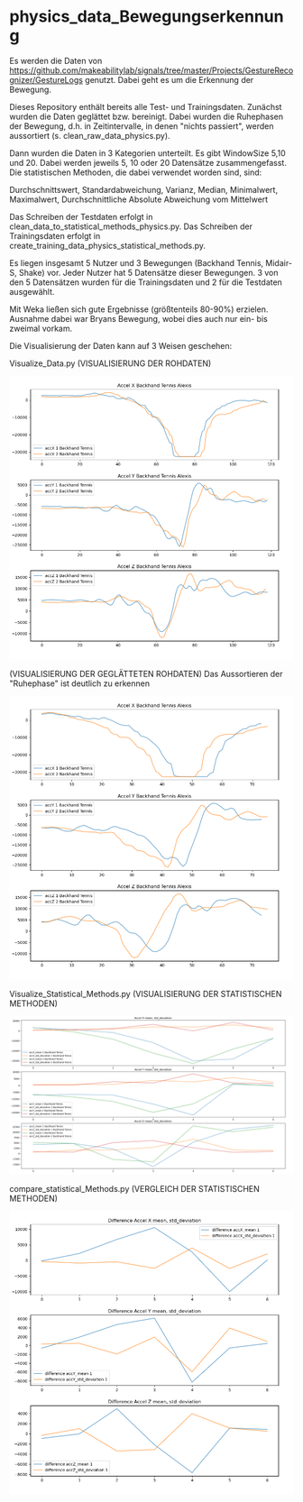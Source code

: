 # physics_data_Bewegungserkennung

Es werden die Daten von https://github.com/makeabilitylab/signals/tree/master/Projects/GestureRecognizer/GestureLogs genutzt. Dabei geht es um die Erkennung der Bewegung.

Dieses Repository enthält bereits alle Test- und Trainingsdaten. Zunächst wurden die Daten geglättet bzw. bereinigt. Dabei wurden die Ruhephasen der Bewegung, d.h. in Zeitintervalle, in denen "nichts passiert", werden aussortiert (s. clean_raw_data_physics.py).

Dann wurden die Daten in 3 Kategorien unterteilt. Es gibt WindowSize 5,10 und 20. Dabei werden jeweils 5, 10 oder 20 Datensätze zusammengefasst. Die statistischen Methoden, die dabei verwendet worden sind, sind:

Durchschnittswert, Standardabweichung, Varianz, Median, Minimalwert, Maximalwert, Durchschnittliche Absolute Abweichung vom Mittelwert

Das Schreiben der Testdaten erfolgt in clean_data_to_statistical_methods_physics.py. Das Schreiben der Trainingsdaten erfolgt in create_training_data_physics_statistical_methods.py.

Es liegen insgesamt 5 Nutzer und 3 Bewegungen (Backhand Tennis, Midair-S, Shake) vor. Jeder Nutzer hat 5 Datensätze dieser Bewegungen. 3 von den 5 Datensätzen wurden für die Trainingsdaten und 2 für die Testdaten ausgewählt.

Mit Weka ließen sich gute Ergebnisse (größtenteils 80-90%) erzielen. Ausnahme dabei war Bryans Bewegung, wobei dies auch nur ein- bis zweimal vorkam.

Die Visualisierung der Daten kann auf 3 Weisen geschehen:

Visualize_Data.py (VISUALISIERUNG DER ROHDATEN)

![Alt text](./images/raw_data_backhand_tennis.png?raw=true "Title")

(VISUALISIERUNG DER GEGLÄTTETEN ROHDATEN) Das Aussortieren der "Ruhephase" ist deutlich zu erkennen

![Alt text](./images/cleaned_raw_data_backhand_tennis.png?raw=true "Title")


Visualize_Statistical_Methods.py (VISUALISIERUNG DER STATISTISCHEN METHODEN)

![Alt text](./images/Statistical_Methods_datasets_backhand_tennis.png?raw=true "Title")



compare_statistical_Methods.py (VERGLEICH DER STATISTISCHEN METHODEN)

![Alt text](./images/Statistical_Methods_datasets_backhand_tennis_Comparison.png?raw=true "Title")
